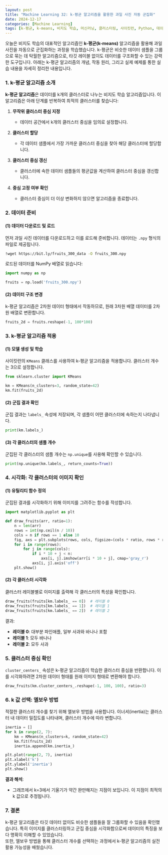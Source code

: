```yaml
---
layout: post
title: "Machine Learning 32: k-평균 알고리즘을 활용한 과일 사진 자동 군집화"
date: 2024-12-17
categories: [Machine Learning]
tags: [k-평균, k-means, 비지도 학습, 머신러닝, 클러스터링, 사이킷런, Python, 데이터 분석, 이미지 처리, AI, 엘보우 방법, 클러스터 개수, NumPy, Matplotlib]
---
```



오늘은 비지도 학습의 대표적인 알고리즘인 **k-평균(k-means)** 알고리즘을 활용해 과일 사진을 자동으로 군집화하는 과정을 학습했습니다. k-평균은 비슷한 데이터 샘플을 그룹으로 묶는 데 탁월한 알고리즘으로, 타깃 레이블 없이도 데이터를 구조화할 수 있는 강력한 도구입니다. 아래는 k-평균 알고리즘의 개념, 작동 원리, 그리고 실제 예제를 통한 실습 내용을 자세히 정리한 내용입니다.


### 1. k-평균 알고리즘 소개

**k-평균 알고리즘**은 데이터를 k개의 클러스터로 나누는 비지도 학습 알고리즘입니다. 이 알고리즘은 아래 단계를 반복하여 최적의 클러스터를 찾습니다:

1. **무작위 클러스터 중심 지정**  
   - 데이터 공간에서 k개의 클러스터 중심을 임의로 설정합니다.

2. **클러스터 할당**  
   - 각 데이터 샘플에서 가장 가까운 클러스터 중심을 찾아 해당 클러스터에 할당합니다.

3. **클러스터 중심 갱신**  
   - 클러스터에 속한 데이터 샘플들의 평균값을 계산하여 클러스터 중심을 갱신합니다.

4. **중심 고정 여부 확인**  
   - 클러스터 중심이 더 이상 변화하지 않으면 알고리즘을 종료합니다.


### 2. 데이터 준비

#### (1) 데이터 다운로드 및 로드
먼저 과일 사진 데이터를 다운로드하고 이를 로드해 준비합니다. 데이터는 `.npy` 형식의 파일로 제공됩니다.

```bash
!wget https://bit.ly/fruits_300_data -O fruits_300.npy
```

로드된 데이터를 NumPy 배열로 읽습니다:

```python
import numpy as np

fruits = np.load('fruits_300.npy')
```

#### (2) 데이터 구조 변경
k-평균 알고리즘은 2차원 데이터 형태에서 작동하므로, 원래 3차원 배열 데이터를 2차원 배열로 변환합니다.

```python
fruits_2d = fruits.reshape(-1, 100*100)
```


### 3. k-평균 알고리즘 적용

#### (1) 모델 생성 및 학습
사이킷런의 `KMeans` 클래스를 사용하여 k-평균 알고리즘을 적용합니다. 클러스터 개수는 3으로 설정합니다.

```python
from sklearn.cluster import KMeans

km = KMeans(n_clusters=3, random_state=42)
km.fit(fruits_2d)
```

#### (2) 군집 결과 확인
군집 결과는 `labels_` 속성에 저장되며, 각 샘플이 어떤 클러스터에 속하는지 나타냅니다.

```python
print(km.labels_)
```

#### (3) 각 클러스터의 샘플 개수
군집된 각 클러스터의 샘플 개수는 `np.unique`를 사용해 확인할 수 있습니다.

```python
print(np.unique(km.labels_, return_counts=True))
```


### 4. 시각화: 각 클러스터의 이미지 확인

#### (1) 유틸리티 함수 정의
군집된 결과를 시각화하기 위해 이미지를 그려주는 함수를 작성합니다.

```python
import matplotlib.pyplot as plt

def draw_fruits(arr, ratio=1):
    n = len(arr)
    rows = int(np.ceil(n / 10))
    cols = n if rows == 1 else 10
    fig, axs = plt.subplots(rows, cols, figsize=(cols * ratio, rows * ratio), squeeze=False)
    for i in range(rows):
        for j in range(cols):
            if i * 10 + j < n:
                axs[i, j].imshow(arr[i * 10 + j], cmap='gray_r')
            axs[i, j].axis('off')
    plt.show()
```

#### (2) 각 클러스터 시각화
클러스터 레이블별로 이미지를 출력해 각 클러스터의 특성을 확인합니다.

```python
draw_fruits(fruits[km.labels_ == 0])  # 레이블 0
draw_fruits(fruits[km.labels_ == 1])  # 레이블 1
draw_fruits(fruits[km.labels_ == 2])  # 레이블 2
```

결과:
- **레이블 0**: 대부분 파인애플, 일부 사과와 바나나 포함  
- **레이블 1**: 모두 바나나  
- **레이블 2**: 모두 사과  


### 5. 클러스터 중심 확인

`cluster_centers_` 속성은 k-평균 알고리즘이 학습한 클러스터 중심을 반환합니다. 이를 시각화하려면 2차원 데이터 형태를 원래 이미지 형태로 변환해야 합니다.

```python
draw_fruits(km.cluster_centers_.reshape(-1, 100, 100), ratio=3)
```


### 6. k 값 선택: 엘보우 방법

적절한 클러스터 개수를 찾기 위해 엘보우 방법을 사용합니다. 이너셔(inertia)는 클러스터 내 데이터 밀집도를 나타내며, 클러스터 개수에 따라 변합니다.

```python
inertia = []
for k in range(2, 7):
    km = KMeans(n_clusters=k, random_state=42)
    km.fit(fruits_2d)
    inertia.append(km.inertia_)

plt.plot(range(2, 7), inertia)
plt.xlabel('k')
plt.ylabel('inertia')
plt.show()
```

**결과 해석**:  
- 그래프에서 k=3에서 기울기가 약간 완만해지는 지점이 보입니다. 이 지점이 최적의 k 값으로 추정됩니다.


### 7. 결론

k-평균 알고리즘은 타깃 데이터 없이도 비슷한 샘플들을 잘 그룹화할 수 있음을 확인했습니다. 특히 이미지를 클러스터링하고 군집 중심을 시각화함으로써 데이터의 특징을 보다 명확히 이해할 수 있었습니다.  
또한, 엘보우 방법을 통해 클러스터 개수를 선택하는 과정에서 k-평균 알고리즘의 실전 활용 가능성을 배웠습니다.

